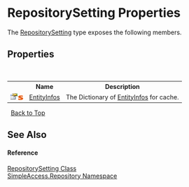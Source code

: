 # RepositorySetting Properties
 

The <a href="b33ad84a-c609-d92e-7ae5-abb6683677b5">RepositorySetting</a> type exposes the following members.


## Properties
&nbsp;<table><tr><th></th><th>Name</th><th>Description</th></tr><tr><td>![Public property](media/pubproperty.gif "Public property")![Static member](media/static.gif "Static member")</td><td><a href="0f9a055f-aef4-cdae-fb48-717a9614ea3a">EntityInfos</a></td><td>
The Dictionary of <a href="0f9a055f-aef4-cdae-fb48-717a9614ea3a">EntityInfos</a> for cache.</td></tr></table>&nbsp;
<a href="#repositorysetting-properties">Back to Top</a>

## See Also


#### Reference
<a href="b33ad84a-c609-d92e-7ae5-abb6683677b5">RepositorySetting Class</a><br /><a href="41571b4f-ca9a-e902-c5ef-a7c14c631bb2">SimpleAccess.Repository Namespace</a><br />